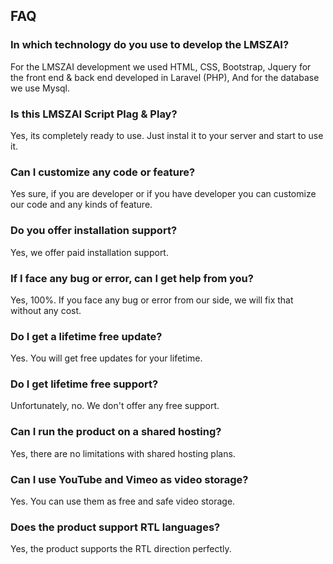 ## FAQ

### In which technology do you use to develop the LMSZAI?
For the LMSZAI development we used HTML, CSS, Bootstrap, Jquery for the front end & back end developed in Laravel (PHP), And for the database we use Mysql.

### Is this LMSZAI Script Plag & Play?

Yes, its completely ready to use. Just instal it to your server and start to use it.

### Can I customize any code or feature?

Yes sure, if you are developer or if you have developer you can customize our code and any kinds of feature.

### Do you offer installation support?

Yes, we offer paid installation support.

### If I face any bug or error, can I get help from you?

Yes, 100%. If you face any bug or error from our side, we will fix that without any cost.

### Do I get a lifetime free update?

Yes. You will get free updates for your lifetime.

### Do I get lifetime free support?

Unfortunately, no. We don't offer any free support.

### Can I run the product on a shared hosting?

Yes, there are no limitations with shared hosting plans.

### Can I use YouTube and Vimeo as video storage?

Yes. You can use them as free and safe video storage.

### Does the product support RTL languages?

Yes, the product supports the RTL direction perfectly.

